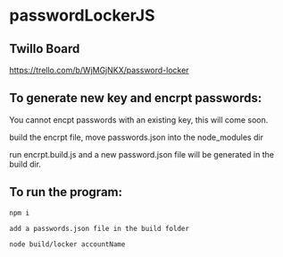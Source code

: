 # passwordLockerJS

## Twillo Board
https://trello.com/b/WjMGjNKX/password-locker

## To generate new key and encrpt passwords:

You cannot encpt passwords with an existing key, this will come soon.

build the encrpt file, move passwords.json into the node_modules dir

run encrpt.build.js and a new password.json file will be generated in the build dir.


## To run the program:
```
npm i
```
```
add a passwords.json file in the build folder
```
```
node build/locker accountName
```